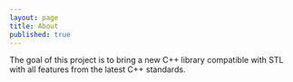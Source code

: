 ```yaml
---
layout: page
title: About
published: true
---
```



The goal of this project is to bring a new C++ library compatible with STL with all features from the latest C++ standards.


